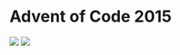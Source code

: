 Advent of Code 2015
===================

![](https://img.shields.io/badge/stars%20⭐-8-yellow) ![](https://img.shields.io/badge/days%20completed-4-red)
